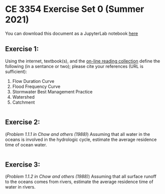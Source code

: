 # CE 3354 Exercise Set 0 (Summer 2021)
You can download this document as a JupyterLab notebook [here](https://3.137.111.182/ce-3354-webbook/lesson0/es0.ipynb)

## Exercise 1: 
Using the internet, textbook(s), and the 
[on-line reading collection](https://3.137.111.182/ce-3354-webbook/3-Readings/) 
define the following (in a sentance or two); please cite your references (URL is sufficient):

1. Flow Duration Curve
2. Flood Frequency Curve
3. Stormwater Best Management Practice
4. Watershed
5. Catchment


```python

```

## Exercise 2: 
(*Problem 1.1.1 in Chow and others (1988)*)
Assuming that all water in the oceans is involved in the hydrologic cycle, estimate the average residence time of ocean water.  


```python

```

## Exercise 3:
(*Problem 1.1.2 in Chow and others (1988)*)
Assuming that all surface runoff to the oceans comes from rivers, estimate the average residence time of water in rivers. 




```python

```
